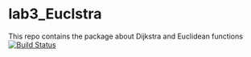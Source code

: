 # lab3_Euclstra
This repo contains the package about Dijkstra and Euclidean functions
[![Build Status](https://travis-ci.org/somkh364/lab3_Euclstra.svg?branch=v1.0)](https://travis-ci.org/somkh364/lab3_Euclstra)
